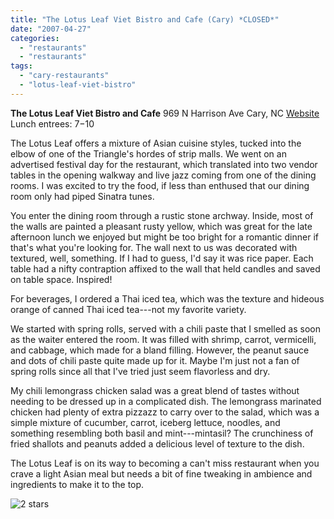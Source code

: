 ```yaml
---
title: "The Lotus Leaf Viet Bistro and Cafe (Cary) *CLOSED*"
date: "2007-04-27"
categories: 
  - "restaurants"
  - "restaurants"
tags: 
  - "cary-restaurants"
  - "lotus-leaf-viet-bistro"
---
```


**The Lotus Leaf Viet Bistro and Cafe** 969 N Harrison Ave Cary, NC [Website](www.lotusleafcafe.com) Lunch entrees: $7-$10

The Lotus Leaf offers a mixture of Asian cuisine styles, tucked into the elbow of one of the Triangle's hordes of strip malls. We went on an advertised festival day for the restaurant, which translated into two vendor tables in the opening walkway and live jazz coming from one of the dining rooms. I was excited to try the food, if less than enthused that our dining room only had piped Sinatra tunes.

You enter the dining room through a rustic stone archway. Inside, most of the walls are painted a pleasant rusty yellow, which was great for the late afternoon lunch we enjoyed but might be too bright for a romantic dinner if that's what you're looking for. The wall next to us was decorated with textured, well, something. If I had to guess, I'd say it was rice paper. Each table had a nifty contraption affixed to the wall that held candles and saved on table space. Inspired!

For beverages, I ordered a Thai iced tea, which was the texture and hideous orange of canned Thai iced tea---not my favorite variety.

We started with spring rolls, served with a chili paste that I smelled as soon as the waiter entered the room. It was filled with shrimp, carrot, vermicelli, and cabbage, which made for a bland filling. However, the peanut sauce and dots of chili paste quite made up for it. Maybe I'm just not a fan of spring rolls since all that I've tried just seem flavorless and dry.

My chili lemongrass chicken salad was a great blend of tastes without needing to be dressed up in a complicated dish. The lemongrass marinated chicken had plenty of extra pizzazz to carry over to the salad, which was a simple mixture of cucumber, carrot, iceberg lettuce, noodles, and something resembling both basil and mint---mintasil? The crunchiness of fried shallots and peanuts added a delicious level of texture to the dish.

The Lotus Leaf is on its way to becoming a can't miss restaurant when you crave a light Asian meal but needs a bit of fine tweaking in ambience and ingredients to make it to the top.

![2 stars](http://s3.amazonaws.com/thegourmez-wpmedia/2009/02/rating_chicken11.gif "rating_chicken11")
